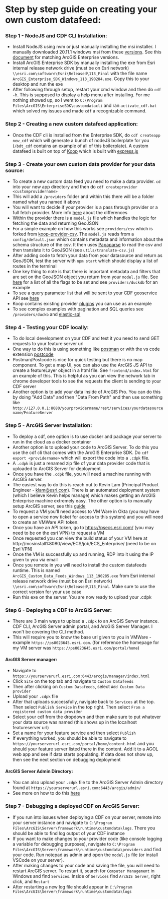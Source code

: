 # Step by step guide on creating your own custom datafeed: 
### Step 1 - NodeJS and CDF CLI Installation:
- Install NodeJS using nvm or just manually installing the msi installer. I manually downloaded 20.11.1 windows msi from these [versions](https://nodejs.org/dist/). See this [document](https://developers.arcgis.com/enterprise-sdk/guide/custom-data-feeds/installing-and-configuring-custom-data-feeds/) for matching ArcGIS Enterprise versions. 
- Install ArcGIS Enterprise SDK by manually installing the exe from Esri internal release network drive (must be on Esri network) `\\esri.com\software\Esri\Released\113_Final` with the file name `ArcGIS_Enterprise_SDK_Windows_113_190284.exe`. Copy this to your desktop and run the exe
- After following through setup, restart your cmd window and then do `cdf -h`. This is supposed to display a help menu after installing. For me nothing showed up, so I went to `C:\Program Files\ArcGIS\EnterpriseSDK\customdatacli` and ran `activate_cdf.bat` which solved my issues and made `cdf` a recognizable command.

### Step 2 - Creating a new custom datafeed application:
- Once the CDF cli is installed from the Enterprise SDK, do `cdf createapp new_cdf` which will generate a bunch of nodeJS boilerplate for you (`/bdt_cdf` contains an example of all of this boilerplate). A custom datafeed is built on top of [Koop](https://koopjs.github.io/docs) which is built with [express.js](https://expressjs.com/)

### Step 3 - Create your own custom data provider for your data source:
- To create a new custom data feed you need to make a data provider. `cd` into your new app directory and then do `cdf createprovider <customprovidername>`
- This will add a `/providers` folder and within this there will be a folder named what you named it above
- You will want to decide if your provider is a pass through provider or a full fetch provider. More info [here](https://developers.arcgis.com/enterprise-sdk/guide/custom-data-feeds/create-a-custom-data-feed-provider/) about the differences 
- Within the provider there is a `model.js` file which handles the logic for fetching the data and returning GeoJSON 
- For a simple example on how this works see `providers/csv` which is forked from [koop-provider-csv](https://github.com/koopjs/koop-provider-csv). The `model.js` reads from a `config/default.json` which contains metadata and information about the schema structure of the csv. It then uses [Papaparse](https://www.papaparse.com/) to read the csv and then translate it to GeoJSON (see `utils/translate-csv.js`)
- After adding code to fetch your data from your datasource and return as GeoJSON, test the server with `npm start` which should display a list of routes in the terminal
- One key thing to note is that there is important metadata and filters that are set on the GeoJSON object you return from your `model.js` file. See [here](https://github.com/koopjs/FeatureServer#featureserverroute) for a list of all the flags to be set and see `providers/duckdb` for an example
- To see a query parameter list that will be sent to your CDF geoservice API see [here](https://developers.arcgis.com/rest/services-reference/enterprise/query-feature-service-layer/)
- Koop contains existing provider [plugins](https://koopjs.github.io/docs/available-plugins/providers) you can use as an example
- To see complex examples with pagination and SQL queries see `/providers/duckb` and [elastic-sql](https://github.com/koopjs/koop-provider-elastic-sql/tree/main)

### Step 4 - Testing your CDF locally: 
- To do local development on your CDF and test it you need to send GET requests to your feature server url
- One way to do this is using something like [postman](https://www.postman.com/) or with the vs code extension [postcode](https://github.com/rohinivsenthil/postcode)
- Postman/Postcode is nice for quick testing but there is no map component. To get a map UI, you can also use the ArcGIS JS API to create a featureLayer object in a html file. See `frontend/index.html` for an example of this. This is helpful as you can view the network tab in chrome developer tools to see the requests the client is sending to your CDF server
- Another option is to add your data inside of ArcGIS Pro. You can do this by doing "Add Data" and then "Data From Path" and then use something like `http://127.0.0.1:8080/yourprovidername/rest/services/yourdatasourcename/FeatureServer`

### Step 5 - ArcGIS Server Installation: 
- To deploy a cdf, one option is to use docker and package your server to run in the cloud as a docker container
- Another option is to upload your code to ArcGIS Server. To do this you use the cdf cli that comes with the ArcGIS Enterprise SDK. Do `cdf export <providername>` which will export the code into a `.cdpk` file. 
- A `.cdpk` is just a renamed zip file of your data provider code that is uploaded to ArcGIS Server for deployment
- Once you have the `.cdpk` file, you will need a machine running with ArcGIS server.
- The easiest way to do this is reach out to Kevin Lam (Principal Product Engineer - klam@esri.com). There is an automated deployment system (which I believe Kevin helps manage) which makes getting an ArcGIS Enterprise machine extremely easy. The other option is to manually setup ArcGIS server, see this [guide](https://enterprise.arcgis.com/en/server/latest/install/windows/steps-to-get-arcgis-for-server-up-and-running.htm)
- To request a VM you'll need access to VM Ware in Okta (you may have to open a service now ticket for access to this system) and you will need to create an VMWare API token.
- Once you have an API token, go to https://psecs.esri.com/ (you may need to be on the esri VPN) to request a VM
- Once requested you can view the build status of your VM here at http://mcsinstall1:8080/view/ECS/job/ECS_Enterprise/ (need to be on Esri VPN)
- Once the VM is successfully up and running, RDP into it using the IP given to you via email
- Once you remote in you will need to install the custom datafeeds runtime. This is named `ArcGIS_Custom_Data_Feeds_Windows_113_190285.exe` from Esri internal release network drive (must be on Esri network) `\\esri.com\software\Esri\Released\113_Final`. Make sure to use the correct version for your use case
- Run this exe on the server. You are now ready to upload your .cdpk

### Step 6 - Deploying a CDF to ArcGIS Server:
- There are 3 main ways to upload a `.cdpk` to an ArcGIS Server instance. CDF CLI, ArcGIS Server admin portal, and ArcGIS Server Manager. I won't be covering the CLI method.
- This will require you to know the base url given to you in VMWare - example `https://ps0023645.esri.com`. (for reference the homepage for my VM server was `https://ps0023645.esri.com/portal/home`)
#### ArcGIS Server manager: 
- Navigate to `https://yourserverurl.esri.com:6443/arcgis/manager/index.html`
- Click `Site` on the top tab and navigate to `Custom Datafeeds`
- Then after clicking on `Custom Datafeeds`, select `Add Custom Data provider`
- Upload your `.cdpk` file
- After that uploads successfully, navigate back to `Services` at the top. Then select `Publish Service` in the top right. Then select `From a registered custom data provider`
- Select your cdf from the dropdown and then make sure to put whatever your data source was named (this shows up in the localhost featureserver url)
- Set a name for your feature service and then select `Publish`
- If everything worked, you should be able to navigate to `https://yourserverurl.esri.com/portal/home/content.html` and you should your feature server listed there in the content. Add it to a AGOL web app and see if data starts populating. If data does not show up, then see the next section on debugging deployment

#### ArcGIS Server Admin Directory: 
- You can also upload your `.cdpk` file to the ArcGIS Server Admin directory found at `https://yourserverurl.esri.com:6443/arcgis/admin/`
- See more on how to do this [here](https://developers.arcgis.com/enterprise-sdk/guide/custom-data-feeds/register-a-custom-data-provider/)

### Step 7 - Debugging a deployed CDF on ArcGIS Server: 
- If you run into issues when deploying a CDF on your server, remote into your server instance and navigate to `C:\Program Files\ArcGIS\Server\framework\runtime\customdata\logs`. There you should be able to find log output of your CDF instance
- If you want to make changes to your provider code (like console logging a variable for debugging purposes), navigate to `C:\Program Files\ArcGIS\Server\framework\runtime\customdata\providers` and find your code. Run notepad as admin and open the `model.js` file (or install VSCode on your server).
- After making changes to your code and saving the file, you will need to restart ArcGIS server. To restart it, search for `Computer Management` in Windows and find `Services`. Inside of `Services` find `ArcGIS Server`, right click, and `Restart`
- After restarting a new log file should appear in `C:\Program Files\ArcGIS\Server\framework\runtime\customdata\logs`

